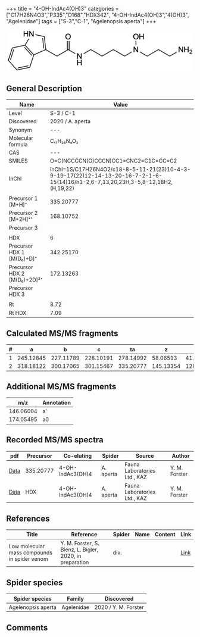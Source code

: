 +++
title = "4-OH-IndAc4(OH)3"
categories = ["C17H26N4O3","P335","D168","HDX342",
"4-OH-IndAc4(OH)3","4(OH)3",
"Agelenidae"]
tags = ["S-3","C-1",
"Agelenopsis aperta"]
+++

![](/img/4-OH-IndAc4(OH)3.png)

## General Description

| Name                        | Value            |
|-----------------------------|------------------|
| Level                       | S-3 / C-1        |
| Discovered                  | 2020 / A. aperta |
| Synonym                     | ---              |
| Molecular formula           | C₁₇H₂₆N₄O₃       |
| CAS                         | ---              |
| SMILES | O=C(NCCCCN(O)CCCN)CC1=CNC2=C1C=CC=C2  |
| InChI  | InChI=1S/C17H26N4O2/c18-8-5-11-21(23)10-4-3-9-19-17(22)12-14-13-20-16-7-2-1-6-15(14)16/h1-2,6-7,13,20,23H,3-5,8-12,18H2,(H,19,22)  |
|                             |                  |
| Precursor 1 [M+H]⁺          | 335.20777        |
| Precursor 2 [M+2H]²⁺        | 168.10752        |
| Precursor 3                 |                  |
|                             |                  |
| HDX                         | 6                |
| Precursor HDX 1 [M(D₆)+D]⁺   | 342.25170        |
| Precursor HDX 2 [M(D₆)+2D]²⁺ | 172.13263        |
| Precursor HDX 3             |                  |
|                             |                  |
| Rt                          | 8.72             |
| Rt HDX                      | 7.09             |

## Calculated MS/MS fragments

| # | a         | b         | c         | ta        | z         | y         | tz        |
|---|-----------|-----------|-----------|-----------|-----------|-----------|-----------|
| 1 | 245.12845 | 227.11789 | 228.10191 | 278.14992 | 58.06513 | 41.03858 | 91.08659 |
| 2 | 318.18122 | 300.17065 | 301.15467 | 335.20777 | 145.13354 | 128.10699 | 162.16009 |

## Additional MS/MS fragments

| m/z       | Annotation |
|-----------|------------|
| 146.06004    | a'   |
| 174.05495    | a0   |

## Recorded MS/MS spectra

| pdf                                                                    | Precursor | Co-eluting       | Spider    | Source                       | Author        |
|------------------------------------------------------------------------|-----------|------------------|-----------|------------------------------|---------------|
| [Data](/pdf/A-aperta/335_4-OH-IndAc3(OH)4_4-OH-IndAc4(OH)3_Aa.pdf)     | 335.20777 | 4-OH-IndAc3(OH)4 | A. aperta | Fauna Laboratories Ltd., KAZ | Y. M. Forster |
| [Data](/pdf/A-aperta/335_4-OH-IndAc3(OH)4_4-OH-IndAc4(OH)3_Aa_HDX.pdf) | HDX       | 4-OH-IndAc3(OH)4 | A. aperta | Fauna Laboratories Ltd., KAZ | Y. M. Forster |

## References

| Title | Reference | Spider | Name | Content | Link |
|-------|-----------|--------|------|---------|------|
| Low molecular mass compounds in spider venom      | Y. M. Forster, S. Bienz, L. Bigler, 2020, in preparation          | div.       |   |   | [Link](unknown) |

## Spider species

| Spider species     | Family     | Discovered           |
|--------------------|------------|----------------------|
| Agelenopsis aperta | Agelenidae | 2020 / Y. M. Forster |

## Comments